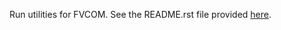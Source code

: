Run utilities for FVCOM. See the README.rst file provided [here](https://github.com/abhay26992/FVCOM_Petermann_Code/tree/betzyfv4fisoc).
